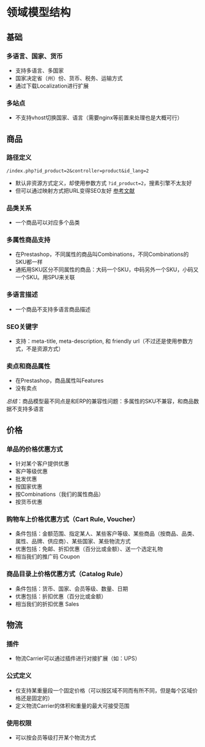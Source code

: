 # 领域模型结构
## 基础
### 多语言、国家、货币
* 支持多语言、多国家
* 国家决定省（州）份、货币、税务、运输方式
* 通过下载Localization进行扩展

### 多站点
* 不支持vhost切换国家、语言（需要nginx等前置来处理也是大概可行）

## 商品
### 路径定义
    /index.php?id_product=2&controller=product&id_lang=2
* 默认非资源方式定义，却使用参数方式 `?id_product=2`，搜素引擎不太友好
* 但可以通过映射方式把URL变得SEO友好 [参考文献](http://doc.prestashop.com/display/PS16/The+Dispatcher)

### 品类关系
* 一个商品可以对应多个品类

### 多属性商品支持
* 在Prestashop，不同属性的商品叫Combinations，不同Combinations的SKU都一样
* 通拓用SKU区分不同属性的商品：大码一个SKU，中码另外一个SKU，小码又一个SKU。用SPU来关联

### 多语言描述
* 一个商品不支持多语言商品描述

### SEO关键字
* 支持：meta-title, meta-description, 和 friendly url（不过还是使用参数方式，不是资源方式）

### 卖点和商品属性
* 在Prestashop，商品属性叫Features
* 没有卖点

*总结*：商品模型最不同点是和ERP的兼容性问题：多属性的SKU不兼容，和商品数据不支持多语言

## 价格
### 单品的价格优惠方式
* 针对某个客户提供优惠
* 客户等级优惠
* 批发优惠
* 按国家优惠
* 按Combinations（我们的属性商品）
* 按货币优惠

### 购物车上价格优惠方式（Cart Rule, Voucher）
* 条件包括：金额范围、指定某人、某些客户等级、某些商品（按商品、品类、属性、品牌、供应商）、某些国家、某些物流方式
* 优惠包括：免邮、折扣优惠（百分比或金额）、送一个选定礼物
* 相当我们的推广码 Coupon

### 商品目录上价格优惠方式（Catalog Rule）
* 条件包括：货币、国家、会员等级、数量、日期
* 优惠包括：折扣优惠（百分比或金额）
* 相当我们的折扣优惠 Sales

## 物流
### 插件
* 物流Carrier可以通过插件进行对接扩展（如：UPS）

### 公式定义
* 仅支持某重量段一个固定价格（可以按区域不同而有所不同，但是每个区域价格还是固定的）
* 定义物流Carrier的体积和重量的最大可接受范围

### 使用权限
* 可以按会员等级打开某个物流方式
